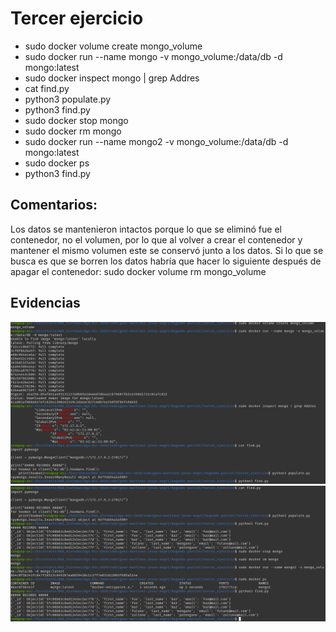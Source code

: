 # Tercer ejercicio

- sudo docker volume create mongo_volume
- sudo docker run --name mongo -v mongo_volume:/data/db -d mongo:latest
- sudo docker inspect mongo | grep Addres
- cat find.py
- python3 populate.py
- python3 find.py
- sudo docker stop mongo 
- sudo docker rm mongo
- sudo docker run --name mongo2 -v mongo_volume:/data/db -d mongo:latest
- sudo docker ps
- python3 find.py

## Comentarios:
Los datos se mantenieron intactos porque lo que se eliminó fue el contenedor, no el volumen, por lo que 
al volver a crear el contenedor y mantener el mismo volumen este se conservó junto a los datos.
Si lo que se busca es que se borren los datos habría que hacer lo siguiente después de apagar el contenedor:
sudo docker volume rm mongo_volume

## Evidencias

![Primera evidencia](primera_evidencia.png)
![Segunda evidencia](segunda_evidencia.png)